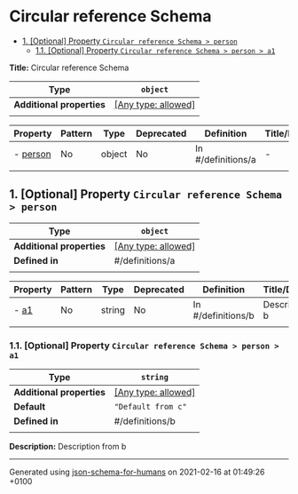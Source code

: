 # Circular reference Schema

- [1. [Optional] Property `Circular reference Schema > person`](#person)
  - [1.1. [Optional] Property `Circular reference Schema > person > a1`](#person_a1)

**Title:** Circular reference Schema

| Type                      | `object`                                                                  |
| ------------------------- | ------------------------------------------------------------------------- |
| **Additional properties** | [[Any type: allowed]](# "Additional Properties of any type are allowed.") |
|                           |                                                                           |

| Property             | Pattern | Type   | Deprecated | Definition         | Title/Description |
| -------------------- | ------- | ------ | ---------- | ------------------ | ----------------- |
| - [person](#person ) | No      | object | No         | In #/definitions/a | -                 |
|                      |         |        |            |                    |                   |

## <a name="person"></a>1. [Optional] Property `Circular reference Schema > person`

| Type                      | `object`                                                                  |
| ------------------------- | ------------------------------------------------------------------------- |
| **Additional properties** | [[Any type: allowed]](# "Additional Properties of any type are allowed.") |
| **Defined in**            | #/definitions/a                                                           |
|                           |                                                                           |

| Property            | Pattern | Type   | Deprecated | Definition         | Title/Description  |
| ------------------- | ------- | ------ | ---------- | ------------------ | ------------------ |
| - [a1](#person_a1 ) | No      | string | No         | In #/definitions/b | Description from b |
|                     |         |        |            |                    |                    |

### <a name="person_a1"></a>1.1. [Optional] Property `Circular reference Schema > person > a1`

| Type                      | `string`                                                                  |
| ------------------------- | ------------------------------------------------------------------------- |
| **Additional properties** | [[Any type: allowed]](# "Additional Properties of any type are allowed.") |
| **Default**               | `"Default from c"`                                                        |
| **Defined in**            | #/definitions/b                                                           |
|                           |                                                                           |

**Description:** Description from b

----------------------------------------------------------------------------------------------------------------------------
Generated using [json-schema-for-humans](https://github.com/coveooss/json-schema-for-humans) on 2021-02-16 at 01:49:26 +0100